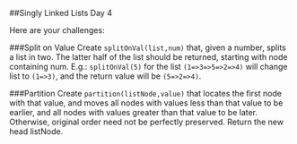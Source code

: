 ##Singly Linked Lists Day 4

Here are your challenges:

###Split on Value
Create `splitOnVal(list,num)` that, given a number, splits a list in two. The latter half of the list should be returned, starting with node containing num. E.g.: `splitOnVal(5)` for the list `(1=>3=>5=>2=>4)` will change list to `(1=>3)`, and the return value will be `(5=>2=>4)`.

###Partition
Create `partition(listNode,value)` that locates the first node with that value, and moves all nodes with values less than that value to be earlier, and all nodes with values greater than that value to be later. Otherwise, original order need not be perfectly preserved. Return the new head listNode.
